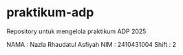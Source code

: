 # praktikum-adp
Repository untuk mengelola praktikum ADP 2025

NAMA : Nazla Rhaudatul Asfiyah
NIM : 2410431004
Shift : 2
